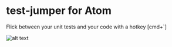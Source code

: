 # test-jumper for Atom

Flick between your unit tests and your code with a hotkey [cmd+`]

![alt text](http://i.imgur.com/F2mM3MJ.gif "Logo Title Text 1")

